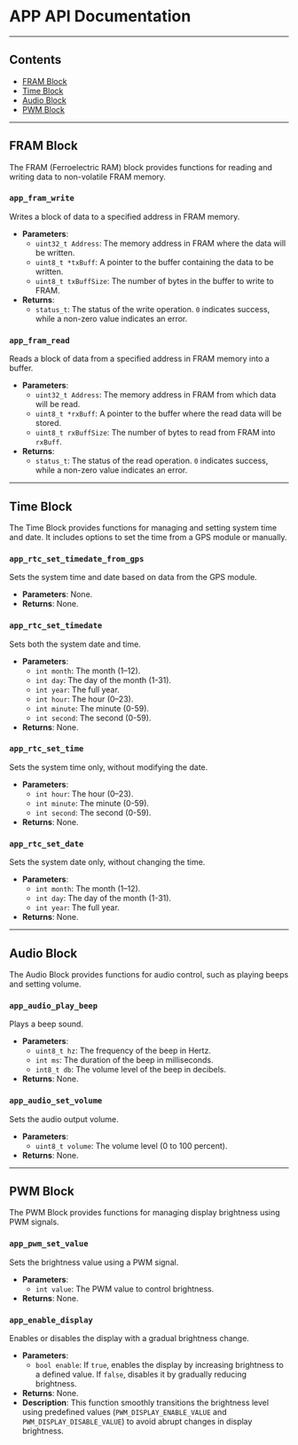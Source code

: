 # APP API Documentation

---
## Contents
- [FRAM Block](#fram-block)
- [Time Block](#time-block)
- [Audio Block](#audio-block)
- [PWM Block](#pwm-block)
---

## FRAM Block

The FRAM (Ferroelectric RAM) block provides functions for reading and writing data to non-volatile FRAM memory.

### `app_fram_write`
Writes a block of data to a specified address in FRAM memory.

- **Parameters**:
  - `uint32_t Address`: The memory address in FRAM where the data will be written.
  - `uint8_t *txBuff`: A pointer to the buffer containing the data to be written.
  - `uint8_t txBuffSize`: The number of bytes in the buffer to write to FRAM.
- **Returns**: 
  - `status_t`: The status of the write operation. `0` indicates success, while a non-zero value indicates an error.

### `app_fram_read`
Reads a block of data from a specified address in FRAM memory into a buffer.

- **Parameters**:
  - `uint32_t Address`: The memory address in FRAM from which data will be read.
  - `uint8_t *rxBuff`: A pointer to the buffer where the read data will be stored.
  - `uint8_t rxBuffSize`: The number of bytes to read from FRAM into `rxBuff`.
- **Returns**:
  - `status_t`: The status of the read operation. `0` indicates success, while a non-zero value indicates an error.

---

## Time Block

The Time Block provides functions for managing and setting system time and date. It includes options to set the time from a GPS module or manually.

### `app_rtc_set_timedate_from_gps`
Sets the system time and date based on data from the GPS module.

- **Parameters**: None.
- **Returns**: None.

### `app_rtc_set_timedate`
Sets both the system date and time.

- **Parameters**:
  - `int month`: The month (1–12).
  - `int day`: The day of the month (1-31).
  - `int year`: The full year.
  - `int hour`: The hour (0–23).
  - `int minute`: The minute (0-59).
  - `int second`: The second (0-59).
- **Returns**: None.

### `app_rtc_set_time`
Sets the system time only, without modifying the date.

- **Parameters**:
  - `int hour`: The hour (0–23).
  - `int minute`: The minute (0-59).
  - `int second`: The second (0-59).
- **Returns**: None.

### `app_rtc_set_date`
Sets the system date only, without changing the time.

- **Parameters**:
  - `int month`: The month (1–12).
  - `int day`: The day of the month (1-31).
  - `int year`: The full year.
- **Returns**: None.

---

## Audio Block

The Audio Block provides functions for audio control, such as playing beeps and setting volume.

### `app_audio_play_beep`
Plays a beep sound.

- **Parameters**:
  - `uint8_t hz`: The frequency of the beep in Hertz.
  - `int ms`: The duration of the beep in milliseconds.
  - `int8_t db`: The volume level of the beep in decibels.
- **Returns**: None.

### `app_audio_set_volume`
Sets the audio output volume.

- **Parameters**:
  - `uint8_t volume`: The volume level (0 to 100 percent).
- **Returns**: None.

---

## PWM Block

The PWM Block provides functions for managing display brightness using PWM signals.

### `app_pwm_set_value`
Sets the brightness value using a PWM signal.

- **Parameters**:
  - `int value`: The PWM value to control brightness.
- **Returns**: None.

### `app_enable_display`
Enables or disables the display with a gradual brightness change.

- **Parameters**:
  - `bool enable`: If `true`, enables the display by increasing brightness to a defined value. If `false`, disables it by gradually reducing brightness.
- **Returns**: None.
- **Description**: This function smoothly transitions the brightness level using predefined values (`PWM_DISPLAY_ENABLE_VALUE` and `PWM_DISPLAY_DISABLE_VALUE`) to avoid abrupt changes in display brightness.
